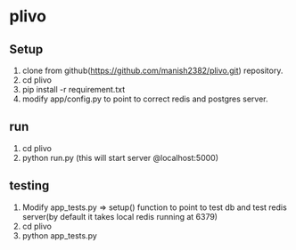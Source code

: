# plivo

## Setup

1. clone from github(https://github.com/manish2382/plivo.git) repository.
2. cd plivo
3. pip install -r requirement.txt
4. modify app/config.py to point to correct redis and postgres server.

## run
1. cd plivo
2. python run.py (this will start server @localhost:5000)


## testing
1. Modify app_tests.py => setup() function to point to test db and test redis server(by default it takes local redis running at 6379)
2. cd plivo
3. python app_tests.py
